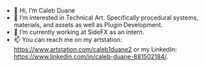 - 👋 Hi, I’m Caleb Duane
- 👀 I’m interested in Technical Art. Specifically procedural systems, materials, and assets as well as Plugin Development.
- 🌱 I’m currently working at SideFX as an intern.
- 📫 You can reach me on my artstation: https://www.artstation.com/caleb1duane2 or my LinkedIn: https://www.linkedin.com/in/caleb-duane-881502184/.

